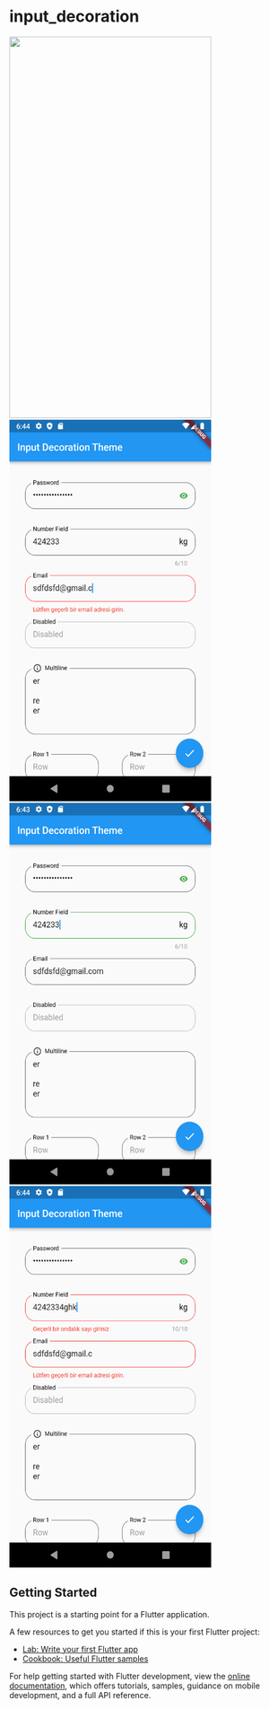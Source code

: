 # input_decoration
<img src='ss/1.gif' width="360" height="680"/><img src='ss/1.png' width="360" height="680"/><img src='ss/2.png' width="360" height="680"/><img src='ss/3.png' width="360" height="680"/>

## Getting Started

This project is a starting point for a Flutter application.

A few resources to get you started if this is your first Flutter project:

- [Lab: Write your first Flutter app](https://docs.flutter.dev/get-started/codelab)
- [Cookbook: Useful Flutter samples](https://docs.flutter.dev/cookbook)

For help getting started with Flutter development, view the
[online documentation](https://docs.flutter.dev/), which offers tutorials,
samples, guidance on mobile development, and a full API reference.
